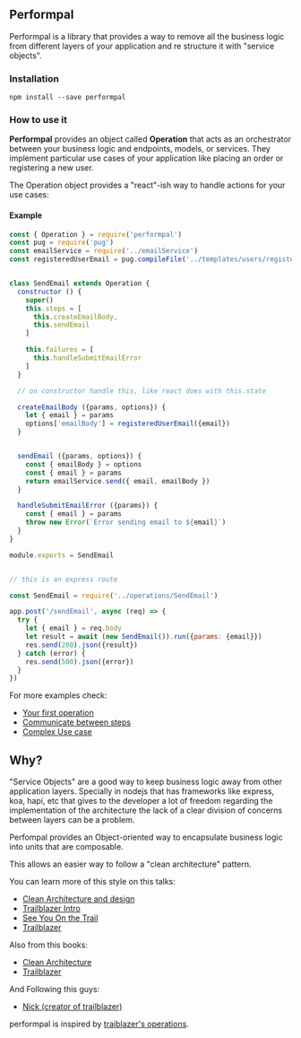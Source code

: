 ## Performpal

Performpal is a library that provides a way to remove all the business logic from different layers of your application and re structure it with "service objects".

### Installation

```
npm install --save performpal
```

### How to use it

**Performpal** provides an object called **Operation** that acts as an orchestrator between your business logic and endpoints, models, or services. They implement particular use cases of your application like placing an order or registering a new user.

The Operation object provides a "react"-ish way to handle actions for your use cases:


#### Example

```javascript
const { Operation } = require('performpal')
const pug = require('pug')
const emailService = require('../emailService')
const registeredUserEmail = pug.compileFile('../templates/users/register')


class SendEmail extends Operation {
  constructor () {
    super()
    this.steps = [
      this.createEmailBody,
      this.sendEmail
    ]

    this.failures = [
      this.handleSubmitEmailError
    ]
  }

  // on constructor handle this, like react does with this.state

  createEmailBody ({params, options}) {
    let { email } = params
    options['emailBody'] = registeredUserEmail({email})
  }


  sendEmail ({params, options}) {
    const { emailBody } = options
    const { email } = params
    return emailService.send({ email, emailBody })
  }

  handleSubmitEmailError ({params}) {
    const { email } = params
    throw new Error(`Error sending email to ${email}`)
  }
}

module.exports = SendEmail
```

```js

// this is an express route

const SendEmail = require('../operations/SendEmail')

app.post('/sendEmail', async (req) => {
  try {
    let { email } = req.body
    let result = await (new SendEmail()).run({params: {email}})
    res.send(200).json({result})
  } catch (error) {
    res.send(500).json({error})
  }
})
```

For more examples check:


- [Your first operation](docs/your-first-operation.md)
- [Communicate between steps](docs/communicate-between-steps.md)
- [Complex Use case](docs/complex-use-case.md)



## Why?

"Service Objects" are a good way to keep business logic away from other application layers. Specially in nodejs that has frameworks like express, koa, hapi, etc that gives to the developer a lot of freedom regarding the implementation of the architecture the lack of a clear division of concerns between layers can be a problem.

Perfompal provides an Object-oriented way to encapsulate business logic into units that are composable.

This allows an easier way to follow a "clean architecture" pattern.

You can learn more of this style on this talks:

- [Clean Architecture and design](https://www.youtube.com/watch?v=Nsjsiz2A9mg)
- [Trailblazer Intro](https://www.youtube.com/watch?v=5rceVs87q48)
- [See You On the Trail](https://www.youtube.com/watch?v=pjXhw_0bCmk)
- [Trailblazer](https://www.youtube.com/watch?v=PJZQkqn8g4U)


Also from this books:

- [Clean Architecture](https://www.amazon.com/Clean-Architecture-Craftsmans-Software-Structure/dp/0134494164)
- [Trailblazer](https://leanpub.com/trailblazer)


And Following this guys:

- [Nick (creator of trailblazer)](https://twitter.com/apotonick)


performpal is inspired by [traiblazer's operations](http://trailblazer.to/gems/operation/2.0/index.html).

